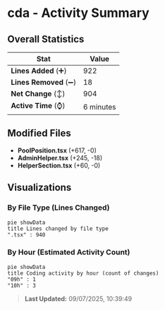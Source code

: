 # cda - Activity Summary 

## Overall Statistics

| Stat                   | Value                                                             |
| ---------------------- | ----------------------------------------------------------------- |
| **Lines Added** (➕)   | 922                                          |
| **Lines Removed** (➖) | 18                                        |
| **Net Change** (↕)    | 904                |
| **Active Time** (⌚)   | 6 minutes |


## Modified Files
- **PoolPosition.tsx** (+617, -0)
- **AdminHelper.tsx** (+245, -18)
- **HelperSection.tsx** (+60, -0)

## Visualizations

### By File Type (Lines Changed)

```mermaid
pie showData
title Lines changed by file type
".tsx" : 940
```

### By Hour (Estimated Activity Count)

```mermaid
pie showData
title Coding activity by hour (count of changes)
"09h" : 1
"10h" : 3
```


> **Last Updated:** 09/07/2025, 10:39:49